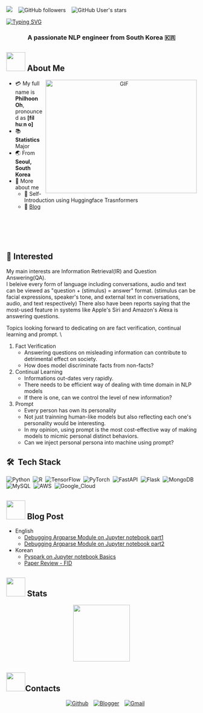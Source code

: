 <a href="https://hits.seeyoufarm.com"><img src="https://hits.seeyoufarm.com/api/count/incr/badge.svg?url=https%3A%2F%2Fgithub.com%2Fphilhoonoh&count_bg=%23C23DC8&title_bg=%23DBA72D&icon=&icon_color=%23AA8C27&title=hits&edge_flat=false"/></a> &nbsp;&nbsp; <img alt="GitHub followers" src="https://img.shields.io/github/followers/philhoonoh?style=social"> &nbsp;&nbsp; <img alt="GitHub User's stars" src="https://img.shields.io/github/stars/philhoonoh?style=social">

[![Typing SVG](https://readme-typing-svg.herokuapp.com?color=%23C996F7&size=20&lines=+Welcome+to+👋+philhoon's+github)](https://git.io/typing-svg)
<h3 align="center">A passionate NLP engineer from South Korea &#127472;&#127479</h3>

## <img src="https://raw.githubusercontent.com/nixin72/nixin72/master/wave.gif" width="50px"></img> About Me

<a target="_blank" align="center">
  <img align="right" top="500" height="300" width="400" alt="GIF" src="https://media.giphy.com/media/SWoSkN6DxTszqIKEqv/giphy.gif">
</a>

- :credit_card: My full name is **Philhoon Oh**, pronounced as __[fíl huːn o]__ 
- :books: **Statistics** Major
- :earth_asia: From **Seoul, South Korea**
- 💬 More about me
  - 📝 Self-Introduction using Huggingface Trasnformers 
  - 📝 [Blog](https://psyduck5.tistory.com/)

<br></br>
<br></br>

## :monocle_face: Interested
My main interests are Information Retrieval(IR) and Question Answering(QA). \
I beleive every form of language including conversations, audio and text can be viewed as "question + (stimulus) = answer" format. (stimulus can be facial expressions, speaker's tone, and external text in conversations, audio, and text respectively)
There also have been reports saying that the most-used feature in systems like Apple's Siri and Amazon's Alexa is answering questions.

Topics looking forward to dedicating on are fact verification, continual learning and prompt. \
1) Fact Verification 
    - Answering questions on misleading information can contribute to detrimental effect on society. 
    - How does model discriminate facts from non-facts?
2) Continual Learning
    - Informations out-dates very rapidly.
    - There needs to be efficient way of dealing with time domain in NLP models
    - If there is one, can we control the level of new information?
3) Prompt
    - Every person has own its personality 
    - Not just trainning human-like models but also reflecting each one's personality would be interesting.
    - In my opinion, using prompt is the most cost-effective way of making models to micmic personal distinct behaviors.
    - Can we inject personal persona into machine using prompt? 

## 🛠 &nbsp;Tech Stack
![Python](https://img.shields.io/badge/-Python-05122A?style=for-the-badge&logo=python)&nbsp;
![R](https://img.shields.io/badge/-R-276DC3?style=for-the-badge&logo=r&logoColor=white)&nbsp;
<img src="https://img.shields.io/badge/TensorFlow-FF6F00?style=for-the-badge&logo=tensorflow&logoColor=white" alt="TensorFlow"></img>&nbsp;
<img src="https://img.shields.io/badge/PyTorch-EE4C2C?style=for-the-badge&logo=pytorch&logoColor=white" alt="PyTorch"></img>&nbsp;
![FastAPI](https://img.shields.io/badge/-FastAPI-009688?style=for-the-badge&logo=fastapi)&nbsp;
![Flask](https://img.shields.io/badge/-Flask-05122A?style=for-the-badge&logo=flask)&nbsp;
<img src="https://img.shields.io/badge/MongoDB-4EA94B?style=for-the-badge&logo=mongodb&logoColor=white" alt="MongoDB"></img>&nbsp;
<img src="https://img.shields.io/badge/MySQL-00000F?style=for-the-badge&logo=mysql&logoColor=white" alt="MySQL"></img>&nbsp;
<img src="https://img.shields.io/badge/Amazon_AWS-232F3E?style=for-the-badge&logo=amazon-aws&logoColor=white" alt="AWS"></img>&nbsp;
<img src="https://img.shields.io/badge/Google_Cloud-4285F4?style=for-the-badge&logo=google-cloud&logoColor=white" alt="Google_Cloud"></img>&nbsp;

## <img src="https://media2.giphy.com/media/QssGEmpkyEOhBCb7e1/giphy.gif?cid=ecf05e47a0n3gi1bfqntqmob8g9aid1oyj2wr3ds3mg700bl&rid=giphy.gif" width="50px"> </img> Blog Post

<!-- BLOG-POST-LIST:START -->

- English 
  - [Debugging Argparse Module on Jupyter notebook part1](https://psyduck5.tistory.com/13) 
  - [Debugging Argparse Module on Jupyter notebook part2](https://psyduck5.tistory.com/14) 
- Korean 
  - [Pyspark on Jupyter notebook Basics](https://psyduck5.tistory.com/74)
  - [Paper Review - FID](https://psyduck5.tistory.com/51)
<!-- BLOG-POST-LIST:END -->

## <img src="https://media0.giphy.com/media/cNZqrH5IzOG0xrlWks/giphy.gif?cid=ecf05e47map255q427en9uprqc1sb0unjq5k4fnqg5pmhhs4&rid=giphy.gif&ct=s" width="50px"> Stats
<div align="center">
<img height="150em" src="https://github-readme-stats.vercel.app/api/?username=philhoonoh&layout=compact&show_icon=true&theme=darcula">
</div>

## <img src="https://media.giphy.com/media/iY8CRBdQXODJSCERIr/giphy.gif" width="50px"></img>Contacts 

<p align="center">

 <div align="center"  class="icons-social" style="margin-left: 10px;">
        <a style="margin-left: 10px;" target="_blank" href="https://github.com/philhoonoh">
		    <img src="https://img.shields.io/badge/GitHub-100000?style=for-the-badge&logo=github&logoColor=white" alt="Github"></a>
	    <a style="margin-left: 10px;" target="_blank" href="https://psyduck5.tistory.com/">
			<img src="https://img.shields.io/badge/Blogger-FF5722?style=for-the-badge&logo=blog&logoColor=white" alt="Blogger"></a>
        <a style="margin-left: 10px;" target="_blank" href="mailto:vlfgns5@gmail.com">
            <img src="https://img.shields.io/badge/Gmail-D14836?style=for-the-badge&logo=gmail&logoColor=white" alt="Gmail"></a>
</div>
</p>